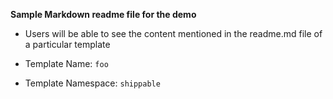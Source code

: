 **Sample Markdown readme file for the demo**

- Users will be able to see the content mentioned in the readme.md file of a particular template

- Template Name: `foo`
- Template Namespace: `shippable`

